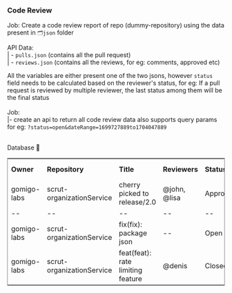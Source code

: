 ### Code Review

Job: Create a code review report of repo (dummy-repository) using the data present in `🗂️json` folder

API Data: <br>
| - `pulls.json` (contains all the pull request) <br>
| - `reviews.json` (contains all the reviews, for eg: comments, approved etc) <br>

All the variables are either present one of the two jsons, however `status` field needs to be calculated based on the reviewer's status, 
for eg: If a pull request is reviewed by multiple reviewer, the last status among them will be the final status
<br>
<br>
Job: <br/>
|- create an api to return all code review data also supports query params for eg: `?status=open&dateRange=1699727889to1704047889`

<br>
Database 📃

<table style="text-align: left; border: 1px solid gray">
  <tr>
    <th>Owner</th>
    <th>Repository</th>
    <th>Title</th>
    <th>Reviewers</th>
    <th>Status</th>
    <th>Head Branch</th>
    <th>Merge Date</th>
    <th>Created At</th>
  </tr>
  <tr>
    <td>gomigo-labs</td>
    <td>scrut-organizationService</td>
    <td>cherry picked to release/2.0</td>
    <td>@john, @lisa</td>
    <td>Approved</td>
    <td>release/2.0</td>
    <td>23rd Nov 2023</td>
    <td>4th Oct 2023</td>
  </tr>
  <tr>
    <td>--</td>
    <td>--</td>
    <td>--</td>
    <td>--</td>
    <td>--</td>
    <td>--</td>
    <td>--</td>
    <td>--</td>
  </tr>
  <tr>
    <td>gomigo-labs</td>
    <td>scrut-organizationService</td>
    <td>fix(fix): package json</td>
    <td>--</td>
    <td>Open</td>
    <td>staging</td>
    <td>--</td>
    <td>10th Sept 2023</td>
  </tr>
  <tr>
    <td>gomigo-labs</td>
    <td>scrut-organizationService</td>
    <td>feat(feat): rate limiting feature</td>
    <td>@denis</td>
    <td>Closed</td>
    <td>master</td>
    <td>--</td>
    <td>9th Dec 2023</td>
  </tr>
</table>
